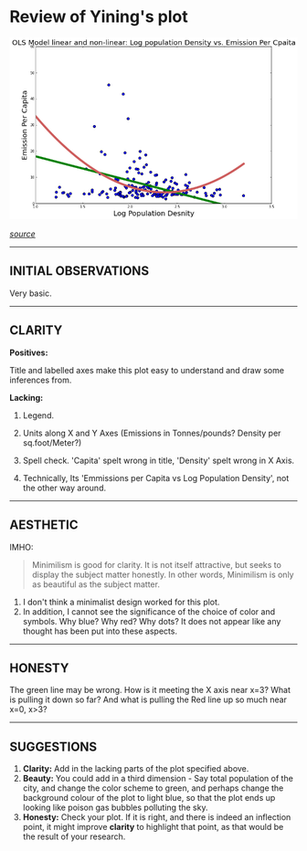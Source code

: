 # Review of Yining's plot 

![Yining's plot](yf903_plot.png)

[*source*](https://github.com/YiningFan/PUI2015_yf903/blob/master/HW8/yf903_plot.png) 

----
## INITIAL OBSERVATIONS
Very basic.

----
## CLARITY
**Positives:**

Title and labelled axes make this plot easy to understand and draw some inferences from.

**Lacking:** 

1. Legend.

2. Units along X and Y Axes (Emissions in Tonnes/pounds? Density per sq.foot/Meter?)

3. Spell check. 'Capita' spelt wrong in title, 'Density' spelt wrong in X Axis.

4. Technically, Its 'Emmissions per Capita vs Log Population Density', not the other way around.

----
## AESTHETIC
IMHO: 
>Minimilism is good for clarity. It is not itself attractive, but seeks to display the subject matter honestly. In other words, Minimilism is only as beautiful as the subject matter.

1. I don't think a minimalist design worked for this plot.
2. In addition, I cannot see the significance of the choice of color and symbols. Why blue? Why red? Why dots? It does not appear like any thought has been put into these aspects.

----
## HONESTY

The green line may be wrong. How is it meeting the X axis near x=3? What is pulling it down so far? And what is pulling the Red line up so much near x=0, x>3?

----
## SUGGESTIONS
1. **Clarity:** Add in the lacking parts of the plot specified above.
2. **Beauty:** You could add in a third dimension - Say total population of the city, and change the color scheme to green, and perhaps change the background colour of the plot to light blue, so that the plot ends up looking like poison gas bubbles polluting the sky.
3. **Honesty:** Check your plot. If it is right, and there is indeed an inflection point, it might improve **clarity** to highlight that point, as that would be the result of your research.